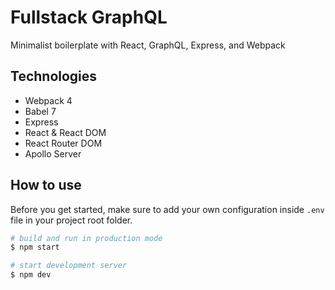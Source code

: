 # Fullstack GraphQL

Minimalist boilerplate with React, GraphQL, Express, and Webpack

## Technologies

- Webpack 4
- Babel 7
- Express
- React & React DOM
- React Router DOM
- Apollo Server

## How to use

Before you get started, make sure to add your own configuration inside `.env` file in your project root folder.

```sh
# build and run in production mode
$ npm start

# start development server
$ npm dev
```
